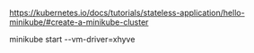 https://kubernetes.io/docs/tutorials/stateless-application/hello-minikube/#create-a-minikube-cluster

minikube start --vm-driver=xhyve
